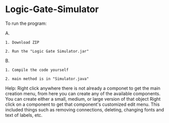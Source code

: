 # Logic-Gate-Simulator

To run the program:

  A.
  
    1. Download ZIP
    
    2. Run the "Logic Gate Simulator.jar"
    
  B.
  
    1. Compile the code yourself
    
    2. main method is in "Simulator.java"
    


Help:
	Right click anywhere there is not already a componet to get the main creation menu, from here you can create any of the available components. You can create either a small, medium, or large version of that object
	Right click on a component to get that component's customized edit menu. This included things such as removing connections, deleting, changing fonts and text of labels, etc.
	
    
    
